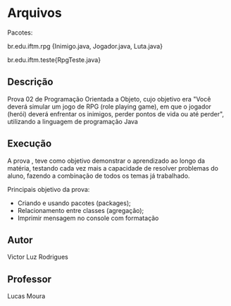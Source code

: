 
# Arquivos

Pacotes:

br.edu.iftm.rpg {Inimigo.java, Jogador.java, Luta.java}

br.edu.iftm.teste{RpgTeste.java}

## Descrição
Prova 02 de Programação Orientada a Objeto, cujo objetivo era "Você deverá simular um jogo de RPG (role playing game), em que o jogador (herói) deverá enfrentar os inimigos, perder pontos de vida ou até perder", utilizando a linguagem de programação Java


## Execução
A prova , teve como objetivo demonstrar o aprendizado ao longo da matéria, testando cada vez mais a capacidade de resolver problemas do aluno, fazendo a combinação de todos os temas já trabalhado.

Principais objetivo da prova:
- Criando e usando pacotes (packages); 
-  Relacionamento entre classes (agregação); 
-  Imprimir mensagem no console com formatação 

## Autor

Victor Luz Rodrigues

## Professor
Lucas Moura





